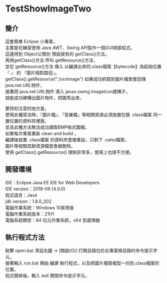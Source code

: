 # TestShowImageTwo

## 簡介
這隻簡單 Eclipse 小專案，  
主要是在練習使用 Java AWT、Swing API製作一個GUI視窗程式。  
這邊用到 Object父類別 預設就有的 getClass()方法，  
再用getClass()方法 呼叫 getResource()方法，  
並在 getResource()方法 傳入 以編譯出來的.class檔案【bytecode】為起始位置 『.』 的 『圖片相對路徑』。  
getClass().getResource("./xxxImage") 如果成功抓取到圖片檔案會回傳 java.net.URL物件，  
接著把 java.net.URL物件 導入 javax.swing.ImageIcon建構子，  
就能成功建構出圖片物件，把圖秀出來。  

要特別注意的地方是，  
使用此種寫法時，『圖片檔』、『音樂檔」等相關資源必須放置在跟 .class檔案 同一層位置的資料夾裡面，  
並且此種方法無法成功讀取BMP格式圖檔，  
如果每次專案重新 clean and build ，  
編譯後放置 .class檔案 的資料夾會被重設，只剩下 .calss檔案，  
圖片等相關其餘資源檔案會被刪除。  
使用 getClass().getResource() 限制非常多，使用上也很不方便。  

## 開發環境
IDE：Eclipse Java EE IDE for Web Developers.  
IDE version：2018-09 (4.9.0)  
程式語言：Java  
jdk version：1.8.0_202  
電腦作業系統：Windows 10家用版  
電腦作業系統版本：21H1  
電腦系統類型：64 位元作業系統，x64 型處理器  

## 執行程式方法  
點擊 open.bat 滑鼠右鍵 -> [開啟(O)] 打開目錄位於此專案根目錄的命令提示字元。  
接著輸入 run.bat 開始 編譯 執行程式，以及把圖片檔案複製一份到.class檔案的位置。  
程式關掉後。輸入 exit 關閉命令提示字元。  
